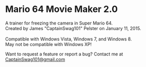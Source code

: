 # Mario 64 Movie Maker 2.0
A trainer for freezing the camera in Super Mario 64.<br>
Created by James "CaptainSwag101" Pelster on January 11, 2015.<br><br>
Compatible with Windows Vista, Windows 7, and Windows 8.<br>
May not be compatible with Windows XP!

Want to request a feature or report a bug? Contact me at <a href="mailto://captainswag101@gmail.com">CaptainSwag101@gmail.com</a>
